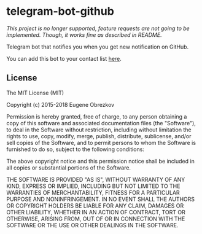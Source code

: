 # telegram-bot-github

_This project is no longer supported, feature requests are not going to be implemented._
_Though, it works fine as described in README._

Telegram bot that notifies you when you get new notification on GitHub.

You can add this bot to your contact list [here](http://telegram.me/GitHubNotificationsBot).

## License

The MIT License (MIT)

Copyright (c) 2015-2018 Eugene Obrezkov

Permission is hereby granted, free of charge, to any person obtaining a copy
of this software and associated documentation files (the "Software"), to deal
in the Software without restriction, including without limitation the rights
to use, copy, modify, merge, publish, distribute, sublicense, and/or sell
copies of the Software, and to permit persons to whom the Software is
furnished to do so, subject to the following conditions:

The above copyright notice and this permission notice shall be included in all
copies or substantial portions of the Software.

THE SOFTWARE IS PROVIDED "AS IS", WITHOUT WARRANTY OF ANY KIND, EXPRESS OR
IMPLIED, INCLUDING BUT NOT LIMITED TO THE WARRANTIES OF MERCHANTABILITY,
FITNESS FOR A PARTICULAR PURPOSE AND NONINFRINGEMENT. IN NO EVENT SHALL THE
AUTHORS OR COPYRIGHT HOLDERS BE LIABLE FOR ANY CLAIM, DAMAGES OR OTHER
LIABILITY, WHETHER IN AN ACTION OF CONTRACT, TORT OR OTHERWISE, ARISING FROM,
OUT OF OR IN CONNECTION WITH THE SOFTWARE OR THE USE OR OTHER DEALINGS IN THE
SOFTWARE.

